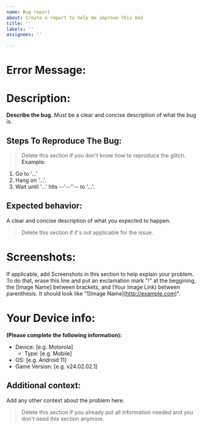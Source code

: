 ```yaml
---
name: Bug report
about: Create a report to help me improve this mod
title: ''
labels: ''
assignees: ''

---
```


# Error Message:


# Description:
**Describe the bug.** Must be a clear and concise description of what the bug is.

## Steps To Reproduce The Bug:
> Delete this section if you don't know how to reproduce the glitch.
**Example:**
1. Go to '...'
2. Hang on '...'.
3. Wait until '...' hits --'--''-- to '...'.

## Expected behavior:
A clear and concise description of what you expected to happen.
> Delete this section if it's not applicable for the issue.

# Screenshots:
If applicable, add Screenshots in this section to help explain your problem. To do that, erase this line and put an exclamation mark "!" at the beggining, the [Image Name] between brackets, and (Your Image Link) between parenthesis. It should look like "\!\[Image Name\]\(http://example.com)".

# Your Device info:
**(Please complete the following information):**
- Device: [e.g. Motorola]
  - Type: [e.g. Mobile]
- OS: [e.g. Android 11]
- Game Version: [e.g. v24.02.02.1]

## Additional context:
Add any other context about the problem here.
> Delete this section if you already put all information needed and you don't need this section anymore.
